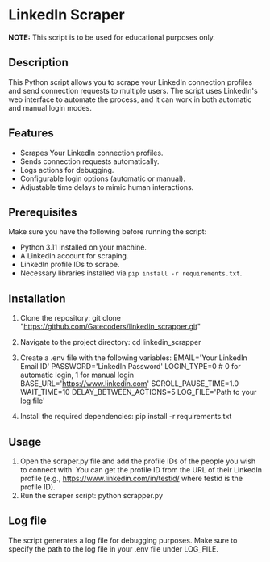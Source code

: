 # LinkedIn Scraper

**NOTE:** This script is to be used for educational purposes only.

## Description
This Python script allows you to scrape your LinkedIn connection profiles and send connection requests to multiple users. The script uses LinkedIn's web interface to automate the process, and it can work in both automatic and manual login modes.

## Features
- Scrapes Your LinkedIn connection profiles.
- Sends connection requests automatically.
- Logs actions for debugging.
- Configurable login options (automatic or manual).
- Adjustable time delays to mimic human interactions.

## Prerequisites
Make sure you have the following before running the script:
- Python 3.11 installed on your machine.
- A LinkedIn account for scraping.
- LinkedIn profile IDs to scrape.
- Necessary libraries installed via `pip install -r requirements.txt`.

## Installation
1. Clone the repository:
        git clone "https://github.com/Gatecoders/linkedin_scrapper.git"

2. Navigate to the project directory:
        cd linkedin_scrapper

3. Create a .env file with the following variables:
        EMAIL='Your LinkedIn Email ID'
        PASSWORD='LinkedIn Password'
        LOGIN_TYPE=0  # 0 for automatic login, 1 for manual login
        BASE_URL='https://www.linkedin.com'
        SCROLL_PAUSE_TIME=1.0
        WAIT_TIME=10
        DELAY_BETWEEN_ACTIONS=5
        LOG_FILE='Path to your log file'

4. Install the required dependencies:
        pip install -r requirements.txt

## Usage
1. Open the scraper.py file and add the profile IDs of the people you wish to connect with. You can get the profile ID from the URL of their LinkedIn profile (e.g., https://www.linkedin.com/in/testid/ where testid is the profile ID).
2. Run the scraper script:
        python scrapper.py

## Log file
The script generates a log file for debugging purposes. Make sure to specify the path to the log file in your .env file under LOG_FILE.